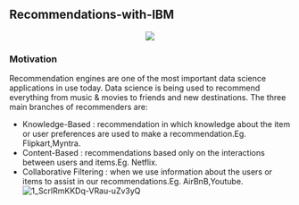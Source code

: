 ## Recommendations-with-IBM
<p align="center">
  <img  src="https://user-images.githubusercontent.com/39211262/81260251-41e06180-9057-11ea-8562-3740d1b51915.jpg">
</p>

### Motivation
Recommendation engines are one of the most important data science applications in use today. Data science is being used to recommend everything from music & movies to friends and new destinations. The three main branches of recommenders are:

- Knowledge-Based : recommendation in which knowledge about the item or user preferences are used to make a recommendation.Eg. Flipkart,Myntra.
- Content-Based : recommendations based only on the interactions between users and items.Eg. Netflix.
- Collaborative Filtering :  when we use information about the users or items to assist in our recommendations.Eg. AirBnB,Youtube.
![1_ScrlRmKKDq-VRau-uZv3yQ](https://user-images.githubusercontent.com/39211262/81259916-933c2100-9056-11ea-8380-b24eadca681d.png)
